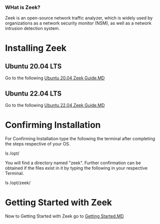 ### WHat is Zeek?
Zeek is an open-source network traffic analyzer, which is widely used by organizations as a network security monitor (NSM), as well as a network intrusion detection system.

# Installing Zeek

## Ubuntu 20.04 LTS

Go to the following [Ubuntu 20.04 Zeek Guide.MD](https://github.com/cyberseef/Zeek_Installation_Guide/blob/93e3df2eaf16e32431b5ff8d5e9552b01788e4cd/Ubuntu%2020.04%20LTS%20Zeek%20Guide.MD)
## Ubuntu 22.04 LTS

Go to the following [Ubuntu 22.04 Zeek Guide.MD](https://github.com/cyberseef/Zeek_Installation_Guide/blob/93e3df2eaf16e32431b5ff8d5e9552b01788e4cd/Ubuntu%2022.04%20LTS%20Zeek%20Guide.MD)

# Confirming Installation

For Confirming Installation type the following the terminal after completing the steps respective of your OS.

ls /opt/

You will find a directory named "zeek". Further confirmation can be obtained if the files exist in it by typing the following in your respective Terminal.

ls /opt/zeek/

# Getting Started with Zeek

Now to Getting Started with Zeek go to [Getting Started.MD](https://github.com/cyberseef/Zeek_Installation_Guide/blob/09def43263f43919d1945e42f2068dc89d202eed/Getting%20Started.MD)
